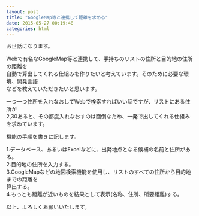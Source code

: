 ```yaml
---
layout: post
title: "GoogleMap等と連携して距離を求める"
date: 2015-05-27 00:19:48
categories: html
---
```

<p>お世話になります。</p>

<p>Webで有名なGoogleMap等と連携して、手持ちのリストの住所と目的地の住所の距離を<br>
自動で算出してくれる仕組みを作りたいと考えています。そのために必要な環境、開発言語<br>
などを教えていただきたいと思います。</p>

<p>一つ一つ住所を入れなおしてWebで検索すればいい話ですが、リストにある住所が<br>
2,30あると、その都度入れなおすのは面倒なため、一発で出してくれる仕組みを求めています。</p>

<p>機能の手順を書きに記します。</p>

<p>1.データベース、あるいはExcelなどに、出発地点となる候補の名前と住所がある。<br>
2.目的地の住所を入力する。<br>
3.GoogleMapなどの地図検索機能を使用し、リストのすべての住所から目的地までの距離を<br>
算出する。<br>
4.もっとも距離が近いものを結果として表示(名称、住所、所要距離)する。</p>

<p>以上、よろしくお願いいたします。</p>
